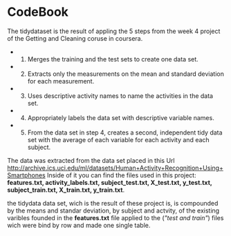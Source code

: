 # CodeBook

The tidydataset is the result of appling the 5 steps from the week 4 project of 
the Getting and Cleaning coruse in coursera.

- 1. Merges the training and the test sets to create one data set.
- 2. Extracts only the measurements on the mean and standard deviation for 
       each measurement.
- 3. Uses descriptive activity names to name the activities in the data set.
- 4. Appropriately labels the data set with descriptive variable names.
- 5. From the data set in step 4, creates a second, independent tidy data set with the average of each variable for each activity and each subject.

The data was extracted from the data set placed in this Url
http://archive.ics.uci.edu/ml/datasets/Human+Activity+Recognition+Using+Smartphones 
Inside of it you can find the files used in this project: **features.txt, activity_labels.txt, subject_test.txt, X_test.txt, y_test.txt, subject_train.txt, X_train.txt, y_train.txt**.

the tidydata data set, wich is the result of these project is, is compounded by 
the means and standar deviation, by subject and actvity, of the existing varibles founded in the **features.txt** file applied to the (*"test and train"*) files wich were bind by row and made one single table.



